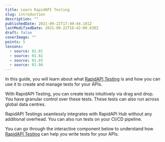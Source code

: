 ```yaml
---
title: Learn RapidAPI Testing
slug: introduction
description: ""
publishedDate: 2021-09-22T17:49:44.101Z
lastModifiedDate: 2021-09-22T16:42:00.638Z
draft: false
coverImage: ""
points: 5
lessons:
  - source: 01.01
  - source: 01.02
  - source: 01.03
  - source: 01.04
---
```


<Lead>

  In this guide, you will learn about what [RapidAPI Testing](https://rapidapi.com/testing/dashboard?utm_source=learn.RapidAPI.com&utm_medium=DevRel&utm_campaign=DevRel) is and how you can use it to create and manage tests for your APIs.

</Lead>

With RapidAPI Testing, you can create tests intuitively via drag and drop. You have granular control over these tests. These tests can also run across global data centres.

RapidAPI Testings seamlessly integrates with RapidAPI Hub without any additional overhead. You can also run tests on your CI/CD pipeline.

You can go through the interactive component below to understand how [RapidAPI Testing](https://RapidAPI.com/testing/dashboard?utm_source=learn.RapidAPI.com&utm_medium=DevRel&utm_campaign=DevRel) can help you write tests for your APIs.

<RapidAPITesting />
